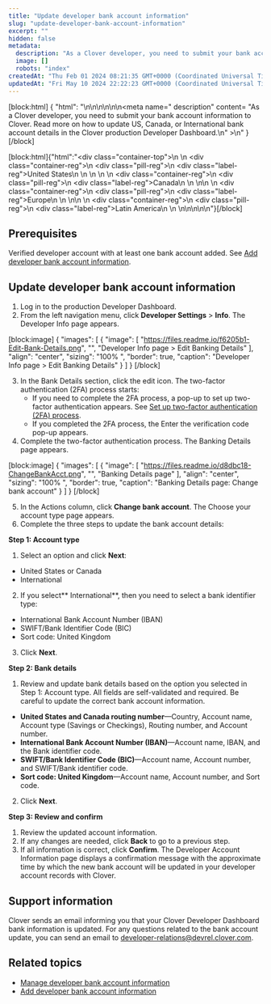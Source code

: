 ```yaml
---
title: "Update developer bank account information"
slug: "update-developer-bank-account-information"
excerpt: ""
hidden: false
metadata: 
  description: "As a Clover developer, you need to submit your bank account information to Clover. Read more on how to update US, Canada, or International bank account details in the Clover production Developer Dashboard."
  image: []
  robots: "index"
createdAt: "Thu Feb 01 2024 08:21:35 GMT+0000 (Coordinated Universal Time)"
updatedAt: "Fri May 10 2024 22:22:23 GMT+0000 (Coordinated Universal Time)"
---
```

[block:html]
{
  "html": "<!--JIRA DS-3008; Region pill icon added to topic on 2.27.2023-->\n<!--https://confluence.corp.clover.com/display/DES/Developer+Bank+Account+Update+-Design+Documentation-->\n<!--DS-2196; Editorial review and image update for purple box-->\n<!--DS-5454-->\n<!--DS-5607; QC complete 2.29.2024-->\n\n<meta name=\" description\" content= \"As a Clover developer, you need to submit your bank account information to Clover. Read more on how to update US, Canada, or International bank account details in the Clover production Developer Dashboard.\n\" >\n"
}
[/block]


[block:html]{"html":"<div class=\"container-top\">\n  <!--United States-->\n  <div class=\"container-reg\">\n    <div class=\"pill-reg\">\n      <div class=\"label-reg\">United States</div>\n    </div>\n  </div>\n  \n  <!--Canada-->\n  <div class=\"container-reg\">\n    <div class=\"pill-reg\">\n      <div class=\"label-reg\">Canada</div>\n    </div>\n  </div>\n\n  <!--Europe-->\n  <div class=\"container-reg\">\n    <div class=\"pill-reg\">\n      <div class=\"label-reg\">Europe</div>\n    </div>\n  </div>\n\n  <!--Latin America-->\n  <div class=\"container-reg\">\n    <div class=\"pill-reg\">\n      <div class=\"label-reg\">Latin America</div>\n    </div>\n  </div>\n</div>\n\n\n<!--Css-->\n<style>\n.container-top {\n  top: -15px;\n  position: relative;\n  margin-bottom: -5px;\n}\n\n.container-reg {\n  align-items: center;\n  min-width: auto; \n  width: fit-content;\n  text-align: left;\n  overflow: auto;\n  display: inline-block; \n}\n\n/*Pill format REG*/\n.pill-reg {\n  background: #44BB44;\n  border: .5px solid #44BB44;\n  margin-left: 5px;\n  overflow: auto;\n  display: flex; \n  justify-content: center; \n  align-items: center; \n  border-radius: 10px;\n  height: 1.8rem;\n  margin-top: 10px;\n  margin-bottom: 1.5px; \n  padding: 0 10px; \n}\n\n/*Text FORMAT inside REG pills */\n.pill-reg .label-reg, \n.pill-reg__addon .label-reg \n{\n  font-style: normal;\n  font-weight: normal;\n  font-size: 12px;\n  color: #fff;\n  vertical-align: middle;\n  margin: 0;\n  padding: 0 5px;\n}\n</style>"}[/block]

## Prerequisites

Verified developer account with at least one bank account added. See [Add developer bank account information](https://docs.clover.com/docs/add-developer-bank-account-information).

## Update developer bank account information

1. Log in to the production Developer Dashboard.
2. From the left navigation menu, click **Developer Settings** > **Info**. The Developer Info page appears.

[block:image]
{
  "images": [
    {
      "image": [
        "https://files.readme.io/f6205b1-Edit-Bank-Details.png",
        "",
        "Developer Info page > Edit Banking Details"
      ],
      "align": "center",
      "sizing": "100% ",
      "border": true,
      "caption": "Developer Info page > Edit Banking Details"
    }
  ]
}
[/block]


3. In the Bank Details section, click the edit icon. The two-factor authentication (2FA) process starts:
   - If you need to complete the 2FA process, a pop-up to set up two-factor authentication appears. See [Set up two-factor authentication (2FA) process](https://docs.clover.com/docs/set-up-two-factor-authentication-2fa).
   - If you completed the 2FA process, the Enter the verification code pop-up appears.
4. Complete the two-factor authentication process. The Banking Details page appears.

[block:image]
{
  "images": [
    {
      "image": [
        "https://files.readme.io/d8dbc18-ChangeBankAcct.png",
        "",
        "Banking Details page"
      ],
      "align": "center",
      "sizing": "100% ",
      "border": true,
      "caption": "Banking Details page: Change bank account"
    }
  ]
}
[/block]


5. In the Actions column, click **Change bank account**. The Choose your account type page appears.
6. Complete the three steps to update the bank account details:

**Step 1: Account type**

1. Select an option and click **Next**:

- United States or Canada
- International

2. If you select** International**, then you need to select a bank identifier type:

- International Bank Account Number (IBAN)
- SWIFT/Bank Identifier Code (BIC)
- Sort code: United Kingdom

3. Click **Next**.

**Step 2: Bank details**

1. Review and update bank details based on the option you selected in Step 1: Account type. All fields are self-validated and required. Be careful to update the correct bank account information.

- **United States and Canada routing number**—Country, Account name, Account type (Savings or Checkings), Routing number, and Account number.
- **International Bank Account Number (IBAN)**—Account name, IBAN, and the Bank identifier code.
- **SWIFT/Bank Identifier Code (BIC)**—Account name, Account number, and SWIFT/Bank identifier code.
- **Sort code: United Kingdom**—Account name, Account number, and Sort code.

2. Click **Next**.

**Step 3: Review and confirm**

1. Review the updated account information.
2. If any changes are needed, click **Back** to go to a previous step.
3. If all information is correct, click **Confirm**. The Developer Account Information page displays a confirmation message with the approximate time by which the new bank account will be updated in your developer account records with Clover.

## Support information

Clover sends an email informing you that your Clover Developer Dashboard bank information is updated. For any questions related to the bank account update, you can send an email to [developer-relations@devrel.clover.com](mailto:developer-relations@devrel.clover.com).

## Related topics

- [Manage developer bank account information](https://docs.clover.com/docs/billing-information-approval)
- [Add developer bank account information](https://docs.clover.com/docs/add-developer-bank-account-information)

